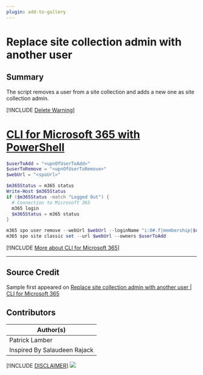 ```yaml
---
plugin: add-to-gallery
---
```


# Replace site collection admin with another user

## Summary

The script removes a user from a site collection and adds a new one as site collection admin.
 
[!INCLUDE [Delete Warning](../../docfx/includes/DELETE-WARN.md)]

# [CLI for Microsoft 365 with PowerShell](#tab/cli-m365-ps)
```powershell
$userToAdd = "<upnOfUserToAdd>"
$userToRemove = "<upnOfUserToRemove>"
$webUrl = "<spoUrl>"

$m365Status = m365 status
Write-Host $m365Status
if ($m365Status -match "Logged Out") {
  # Connection to Microsoft 365
  m365 login
  $m365Status = m365 status
}

m365 spo user remove --webUrl $webUrl --loginName "i:0#.f|membership|$userToRemove" --confirm
m365 spo site classic set --url $webUrl --owners $userToAdd
```
[!INCLUDE [More about CLI for Microsoft 365](../../docfx/includes/MORE-CLIM365.md)]

***

## Source Credit

Sample first appeared on [Replace site collection admin with another user | CLI for Microsoft 365](https://pnp.github.io/cli-microsoft365/sample-scripts/spo/replace-site-collection-admin/)

## Contributors

| Author(s) |
|-----------|
| Patrick Lamber |
| Inspired By Salaudeen Rajack |


[!INCLUDE [DISCLAIMER](../../docfx/includes/DISCLAIMER.md)]
<img src="https://pnptelemetry.azurewebsites.net/script-samples/scripts/spo-replace-site-collection-admin" aria-hidden="true" />
